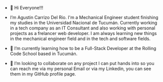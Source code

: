 - 👋 Hi Everyone!!! 

- I’m Agustin Carrizo Del Rio. I'm a Mechanical Engineer student finishing my studies in the Universidad Nacional de Tucumán. Currently working in a 
  tech company as an IT Consultant and also working with personal projects as a frelancer web developer.
  I am always learning new things in the mechanical engineer field and in the tech and software fields.

- 🌱 I’m currently learning how to be a Full-Stack Developer at the Rolling Code School based in Tucumán.

- 💞️ I’m looking to collaborate on any project I can put hands into so you can reach me via my personal Email or via my Linkedin, you can see them in my GitHub profile page.


<!---
AgusCarrizo94/AgusCarrizo94 is a ✨ special ✨ repository because its `README.md` (this file) appears on your GitHub profile.
You can click the Preview link to take a look at your changes.
--->
